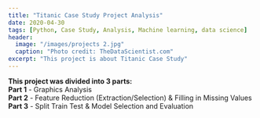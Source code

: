 ```yaml
---
title: "Titanic Case Study Project Analysis"
date: 2020-04-30
tags: [Python, Case Study, Analysis, Machine learning, data science]
header:
  image: "/images/projects 2.jpg"
  caption: "Photo credit: TheDataScientist.com"
excerpt: "This project is about Titanic Case Study"
---
```


**This project was divided into 3 parts:**   
 **Part 1** - Graphics Analysis  
 **Part 2** - Feature Reduction (Extraction/Selection) & Filling in Missing Values  
 **Part 3** - Split Train Test & Model Selection and Evaluation  
